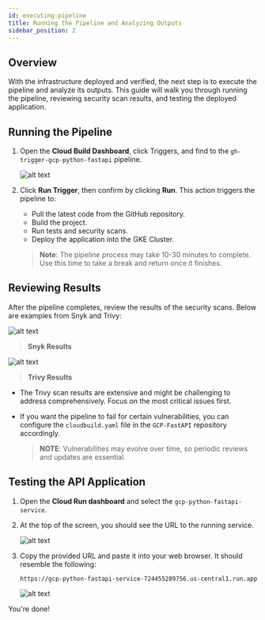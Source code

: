 ```yaml
---
id: executing-pipeline
title: Running the Pipeline and Analyzing Outputs
sidebar_position: 2
---
```


## Overview

With the infrastructure deployed and verified, the next step is to execute the pipeline and analyze its outputs. This guide will walk you through running the pipeline, reviewing security scan results, and testing the deployed application.

## Running the Pipeline

1. Open the **Cloud Build Dashboard**, click Triggers, and find to the `gh-trigger-gcp-python-fastapi` pipeline.

   ![alt text](/img/projects/devsecops-pipeline-gcp/deployment-and-testing/python-fastapi-trigger.png)

2. Click **Run Trigger**, then confirm by clicking **Run**. This action triggers the pipeline to:

   - Pull the latest code from the GitHub repository.
   - Build the project.
   - Run tests and security scans.
   - Deploy the application into the GKE Cluster.

   > **Note**: The pipeline process may take 10-30 minutes to complete. Use this time to take a break and return once it finishes.

## Reviewing Results

After the pipeline completes, review the results of the security scans. Below are examples from Snyk and Trivy:

![alt text](/img/projects/devsecops-pipeline-gcp/deployment-and-testing/snyk-scan-results.png)

> **Snyk Results**

![alt text](/img/projects/devsecops-pipeline-gcp/deployment-and-testing/trivy-scan-results.png)

> **Trivy Results**

- The Trivy scan results are extensive and might be challenging to address comprehensively. Focus on the most critical issues first.
- If you want the pipeline to fail for certain vulnerabilities, you can configure the `cloudbuild.yaml` file in the `GCP-FastAPI` repository accordingly.

  > **NOTE**: Vulnerabilities may evolve over time, so periodic reviews and updates are essential.

## Testing the API Application

1. Open the **Cloud Run dashboard** and select the `gcp-python-fastapi-service`.
2. At the top of the screen, you should see the URL to the running service.

   ![alt text](/img/projects/devsecops-pipeline-gcp/deployment-and-testing/fastapi-url-python.png)

3. Copy the provided URL and paste it into your web browser. It should resemble the following:

   ```text
   https://gcp-python-fastapi-service-724455289756.us-central1.run.app
   ```

   ![alt text](/img/projects/devsecops-pipeline-gcp/deployment-and-testing/gcp-python-fastapi-service.png)

You're done!
